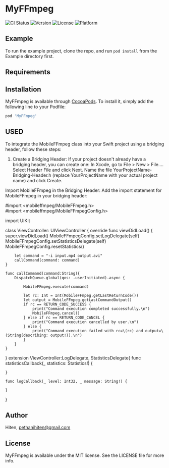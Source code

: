 # MyFFmpeg

[![CI Status](https://img.shields.io/travis/pethanihiten@gmail.com/MyFFmpeg.svg?style=flat)](https://travis-ci.org/pethanihiten@gmail.com/MyFFmpeg)
[![Version](https://img.shields.io/cocoapods/v/MyFFmpeg.svg?style=flat)](https://cocoapods.org/pods/MyFFmpeg)
[![License](https://img.shields.io/cocoapods/l/MyFFmpeg.svg?style=flat)](https://cocoapods.org/pods/MyFFmpeg)
[![Platform](https://img.shields.io/cocoapods/p/MyFFmpeg.svg?style=flat)](https://cocoapods.org/pods/MyFFmpeg)

## Example

To run the example project, clone the repo, and run `pod install` from the Example directory first.

## Requirements

## Installation

MyFFmpeg is available through [CocoaPods](https://cocoapods.org). To install
it, simply add the following line to your Podfile:

```ruby
pod 'MyFFmpeg'
```

## USED
To integrate the MobileFFmpeg class into your Swift project using a bridging header, follow these steps:
1. Create a Bridging Header:
If your project doesn't already have a bridging header, you can create one:
In Xcode, go to File > New > File....
Select Header File and click Next.
Name the file YourProjectName-Bridging-Header.h (replace YourProjectName with your actual project name) and click Create.

Import MobileFFmpeg in the Bridging Header:
Add the import statement for MobileFFmpeg in your bridging header:

#import <mobileffmpeg/MobileFFmpeg.h>  
#import <mobileffmpeg/MobileFFmpegConfig.h>


import UIKit

class ViewController: UIViewController {
    override func viewDidLoad() {
        super.viewDidLoad()
        MobileFFmpegConfig.setLogDelegate(self)
        MobileFFmpegConfig.setStatisticsDelegate(self)
        MobileFFmpegConfig.resetStatistics()

        let command = "-i input.mp4 output.avi"
        callCommand(command: command)
    }

    func callCommand(command:String){
        DispatchQueue.global(qos: .userInitiated).async {

            MobileFFmpeg.execute(command)

            let rc: Int = Int(MobileFFmpeg.getLastReturnCode())
            let output = MobileFFmpeg.getLastCommandOutput()
            if rc == RETURN_CODE_SUCCESS {
                print("Command execution completed successfully.\n")
                MobileFFmpeg.cancel()
            } else if rc == RETURN_CODE_CANCEL {
                print("Command execution cancelled by user.\n")
            } else {
                print("Command execution failed with rc=\(rc) and output=\(String(describing: output!)).\n")
            }
        }
    }
}
extension ViewController:LogDelegate, StatisticsDelegate{
    func statisticsCallback(_ statistics: Statistics!) {

    }

    func logCallback(_ level: Int32, _ message: String!) {

    }
}


## Author

Hiten, pethanihiten@gmail.com

## License
MyFFmpeg is available under the MIT license. See the LICENSE file for more info.
